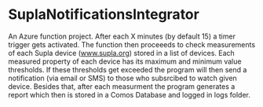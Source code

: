 # SuplaNotificationsIntegrator

An Azure function project. After each X minutes (by default 15) a timer trigger gets activated. The function then proceeeds to check measurements of each Supla device (www.supla.org) stored in a list of devices. Each measured property of each device has its maximum and minimum value thresholds. If these thresholds get exceeded the program will then send a notification (via email or SMS) to those who subsrcibed to watch given device. Besides that, after each measurment the program generates a report which then is stored in a Comos Database and logged in logs folder.
